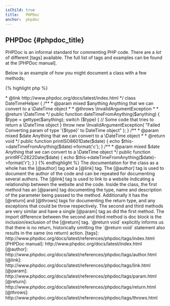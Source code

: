 ```yaml
---
isChild: true
title:   PHPDoc
anchor:  phpdoc
---
```


## PHPDoc {#phpdoc_title}

PHPDoc is an informal standard for commenting PHP code. There are a *lot* of different [tags] available. The full list
of tags and examples can be found at the [PHPDoc manual].

Below is an example of how you might document a class with a few methods;

{% highlight php %}
<?php
/**
 * @author A Name <a.name@example.com>
 * @link http://www.phpdoc.org/docs/latest/index.html
 */
class DateTimeHelper
{
    /**
     * @param mixed $anything Anything that we can convert to a \DateTime object
     *
     * @throws \InvalidArgumentException
     *
     * @return \DateTime
     */
    public function dateTimeFromAnything($anything)
    {
        $type = gettype($anything);

        switch ($type) {
            // Some code that tries to return a \DateTime object
        }

        throw new \InvalidArgumentException(
            "Failed Converting param of type '{$type}' to DateTime object"
        );
    }

    /**
     * @param mixed $date Anything that we can convert to a \DateTime object
     *
     * @return void
     */
    public function printISO8601Date($date)
    {
        echo $this->dateTimeFromAnything($date)->format('c');
    }

    /**
     * @param mixed $date Anything that we can convert to a \DateTime object
     */
    public function printRFC2822Date($date)
    {
        echo $this->dateTimeFromAnything($date)->format('r');
    }
}
{% endhighlight %}

The documentation for the class as a whole has the [@author] tag and a [@link] tag. The [@author] tag is used to
document the author of the code and can be repeated for documenting several authors. The [@link] tag is used to link to
a website indicating a relationship between the website and the code.

Inside the class, the first method has an [@param] tag documenting the type, name and description of the parameter
being passed to the method. Additionally it has the [@return] and [@throws] tags for documenting the return type, and
any exceptions that could be throw respectively.

The second and third methods are very similar and have a single [@param] tag as did the first method. The import
difference between the second and third method is doc block is the inclusion/exclusion of the [@return] tag.
`@return void` explicitly informs us that there is no return, historically omitting the `@return void` statement also
results in the same (no return) action.


[tags]: http://www.phpdoc.org/docs/latest/references/phpdoc/tags/index.html
[PHPDoc manual]: http://www.phpdoc.org/docs/latest/index.html
[@author]: http://www.phpdoc.org/docs/latest/references/phpdoc/tags/author.html
[@link]: http://www.phpdoc.org/docs/latest/references/phpdoc/tags/link.html
[@param]: http://www.phpdoc.org/docs/latest/references/phpdoc/tags/param.html
[@return]: http://www.phpdoc.org/docs/latest/references/phpdoc/tags/return.html
[@throws]: http://www.phpdoc.org/docs/latest/references/phpdoc/tags/throws.html
